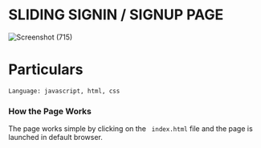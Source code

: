 # SLIDING SIGNIN / SIGNUP PAGE


![Screenshot (715)](https://user-images.githubusercontent.com/54171759/117698018-d2a8ca80-b1e0-11eb-8576-836294a79d6a.png)

# Particulars
```
Language: javascript, html, css
```

### How the Page Works

The page works simple by clicking on the ``` index.html``` file and the page is launched in default browser.
